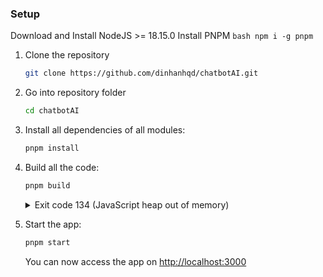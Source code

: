 
### Setup
Download and Install NodeJS >= 18.15.0
Install PNPM
    ```bash
   npm i -g pnpm
    ```


1.  Clone the repository

    ```bash
    git clone https://github.com/dinhanhqd/chatbotAI.git
    ```

2.  Go into repository folder

    ```bash
    cd chatbotAI
    ```

3.  Install all dependencies of all modules:

    ```bash
    pnpm install
    ```

4.  Build all the code:

    ```bash
    pnpm build
    ```

    <details>
    <summary>Exit code 134 (JavaScript heap out of memory)</summary>  
      If you get this error when running the above `build` script, try increasing the Node.js heap size and run the script again:

        export NODE_OPTIONS="--max-old-space-size=4096"
        pnpm build

    </details>

5.  Start the app:

    ```bash
    pnpm start
    ```

    You can now access the app on [http://localhost:3000](http://localhost:3000)


